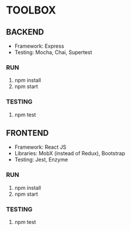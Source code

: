 # TOOLBOX

## BACKEND
- Framework: Express
- Testing: Mocha, Chai, Supertest

### RUN
1) npm install
2) npm start

### TESTING
1) npm test


## FRONTEND
- Framework: React JS
- Libraries: MobX (instead of Redux), Bootstrap
- Testing: Jest, Enzyme

### RUN
1) npm install
2) npm start

### TESTING
1) npm test


